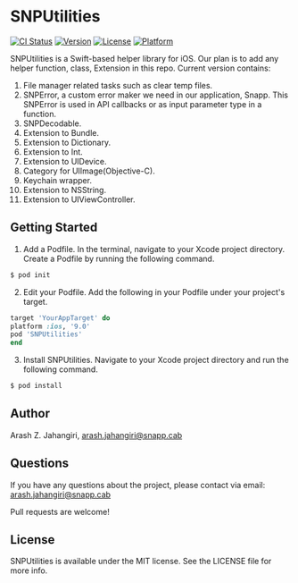 # SNPUtilities

[![CI Status](http://img.shields.io/travis/arashzjahangiri@gmail.com/SNPUtilities.svg?style=flat)](https://travis-ci.org/arashzjahangiri@gmail.com/SNPUtilities)
[![Version](https://img.shields.io/cocoapods/v/SNPUtilities.svg?style=flat)](http://cocoapods.org/pods/SNPUtilities)
[![License](https://img.shields.io/cocoapods/l/SNPUtilities.svg?style=flat)](http://cocoapods.org/pods/SNPUtilities)
[![Platform](https://img.shields.io/cocoapods/p/SNPUtilities.svg?style=flat)](http://cocoapods.org/pods/SNPUtilities)

SNPUtilities is a Swift-based helper library for iOS. Our plan is to add any helper function, class, Extension in this repo. Current version contains: <br/>
1. File manager related tasks such as clear temp files.<br/>
2. SNPError, a custom error maker we need in our application, Snapp. This SNPError is used in API callbacks or as input parameter type in a function.<br/>
3. SNPDecodable. <br/>
4. Extension to Bundle.<br/>
5. Extension to Dictionary.<br/>
6. Extension to Int.<br/>
7. Extension to UIDevice.<br/>
8. Category for UIImage(Objective-C).<br/>
9. Keychain wrapper.<br/>
10. Extension to NSString.<br/>
11. Extension to UIViewController.<br/>
## Getting Started

1. Add a Podfile. In the terminal, navigate to your Xcode project directory. Create a Podfile by running the following command.
```ruby
$ pod init
```
2. Edit your Podfile. Add the following in your Podfile under your project's target.
```ruby
target 'YourAppTarget' do
platform :ios, '9.0'
pod 'SNPUtilities'
end
```
3. Install SNPUtilities. Navigate to your Xcode project directory and run the following command.
```ruby
$ pod install
```

## Author

Arash Z. Jahangiri, arash.jahangiri@snapp.cab

## Questions<br/>
If you have any questions about the project, please contact via email: arash.jahangiri@snapp.cab

Pull requests are welcome!

## License

SNPUtilities is available under the MIT license. See the LICENSE file for more info.
